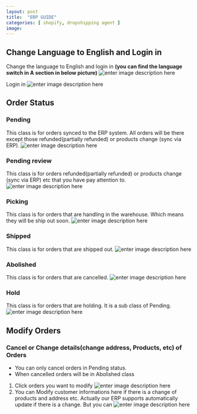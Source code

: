 ```yaml
---
layout: post
title:  "ERP GUIDE"
categories: [ shopify, dropshipping agent ]
image: 
---
```

##  Change Language to English and Login in
Change the language to English and login in
**(you can find the language switch in A section in below picture)**
![enter image description here](https://blog.nichepik.com/assets/images/erp_1.png)

Login in
![enter image description here](https://blog.nichepik.com/assets/images/erp_2.png)

## Order Status
### Pending
This class is for orders synced to the ERP system. All orders will be there except those refunded(partially refunded) or products change (sync via ERP).
![enter image description here](https://blog.nichepik.com/assets/images/ERP_3.png)

### Pending review
This class is for orders refunded(partially refunded) or products change (sync via ERP) etc that you have pay attention to.
![enter image description here](https://blog.nichepik.com/assets/images/erp_4.png)
### Picking
This class is for orders that are handling in the warehouse. Which means they will be ship out soon.
![enter image description here](https://blog.nichepik.com/assets/images/ERP_5.png)
### Shipped
This class is for orders that are shipped out.
![enter image description here](https://blog.nichepik.com/assets/images/erp_7.png)
### Abolished
This class is for orders that are cancelled.
![enter image description here](https://blog.nichepik.com/assets/images/ERP_6.png)
### Hold 
This class is for orders that are holding. It is a sub class of Pending.
![enter image description here](https://blog.nichepik.com/assets/images/ERP_8.png)
## Modify Orders
### Cancel or Change details(change address, Products, etc) of Orders
- You can only cancel orders in Pending status.
- When cancelled orders will be in Abolished class
1. Click orders you want to modify
![enter image description here](https://blog.nichepik.com/assets/images/erp12261.png)
2. You can Modify customer informations here if there is a change of products and address etc. Actually our ERP supports automatically update if there is a change. But you can 
![enter image description here](https://blog.nichepik.com/assets/images/erp12262.png)









<!--stackedit_data:
eyJoaXN0b3J5IjpbLTE1NDY2NDcyMDgsMTU0OTkzMTgzNyw3Mz
kzNDc1MDksLTE2MDU3MzYxNDMsLTEwNjAzNTcwNDksODgxNDY3
OTg4LDE3NzI4NjA2MTQsMTg2NzY2ODY5OSw1MDMyNzE5NzEsLT
czNDc1MzIzOCwyMDM0MDk0NTE4LC0xNzAxMjk5MjU1LC0xNTQ3
OTY4MTMwLC01MjM2NjY4NDQsMTgwNjY2ODAzOF19
-->